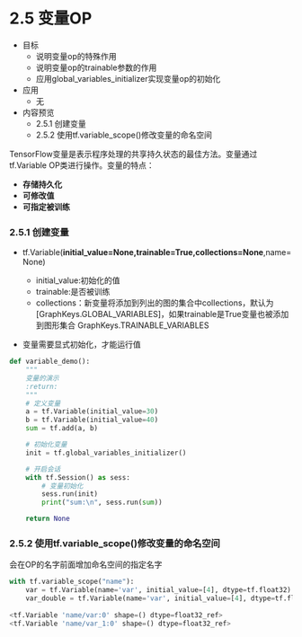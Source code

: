 # 2.5 变量OP

- 目标
  - 说明变量op的特殊作用
  - 说明变量op的trainable参数的作用
  - 应用global_variables_initializer实现变量op的初始化
- 应用
  - 无
- 内容预览
  - 2.5.1 创建变量
  - 2.5.2 使用tf.variable_scope()修改变量的命名空间

TensorFlow变量是表示程序处理的共享持久状态的最佳方法。变量通过 tf.Variable OP类进行操作。变量的特点：

* **存储持久化**
* **可修改值**
* **可指定被训练**

### 2.5.1 创建变量

* tf.Variable(**initial_value=None,trainable=True,collections=None**,name=None)
  * initial_value:初始化的值
  * trainable:是否被训练
  * collections：新变量将添加到列出的图的集合中collections，默认为[GraphKeys.GLOBAL_VARIABLES]，如果trainable是True变量也被添加到图形集合 GraphKeys.TRAINABLE_VARIABLES 

* 变量需要显式初始化，才能运行值

```python
def variable_demo():
    """
    变量的演示
    :return:
    """
    # 定义变量
    a = tf.Variable(initial_value=30)
    b = tf.Variable(initial_value=40)
    sum = tf.add(a, b)

    # 初始化变量
    init = tf.global_variables_initializer()

    # 开启会话
    with tf.Session() as sess:
        # 变量初始化
        sess.run(init)
        print("sum:\n", sess.run(sum))

    return None
```

### 2.5.2 使用tf.variable_scope()修改变量的命名空间

会在OP的名字前面增加命名空间的指定名字

```python
with tf.variable_scope("name"):
    var = tf.Variable(name='var', initial_value=[4], dtype=tf.float32)
    var_double = tf.Variable(name='var', initial_value=[4], dtype=tf.float32)
    
<tf.Variable 'name/var:0' shape=() dtype=float32_ref>
<tf.Variable 'name/var_1:0' shape=() dtype=float32_ref>
```

